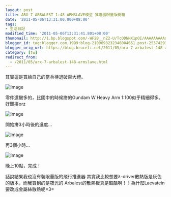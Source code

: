 ```yaml
---
layout: post
title: ARX-7 ARBALEST 1:48 ARMSLAVE模型 推進器限量版開箱
date: '2011-05-06T13:31:00.000+08:00'
tags:
- 生活日記
modified_time: '2011-05-06T13:31:41.801+08:00'
thumbnail: http://1.bp.blogspot.com/-WF2B__nZ2-U/TcODNNX1pOI/AAAAAAAAAdE/GeB1RlnzGho/s72-c/%25E7%259B%25B8%25E7%2589%25870088.jpg
blogger_id: tag:blogger.com,1999:blog-2109693232346004651.post-2537429393449663424
blogger_orig_url: https://blog.bruceli.net/2011/05/arx-7-arbalest-148-armslave.html
category: [tw]
redirect_from:
  - /2011/05/arx-7-arbalest-148-armslave.html
---
```


其實這是買給自己的當兵待退破百大禮。

![Image](http://1.bp.blogspot.com/-WF2B__nZ2-U/TcODNNX1pOI/AAAAAAAAAdE/GeB1RlnzGho/s320/%25E7%259B%25B8%25E7%2589%25870088.jpg)

零件還蠻多的，比國中的時候拼的Gundam W Heavy Arm 1:100似乎精細得多。好難拼orz

![Image](http://4.bp.blogspot.com/-32GTQ6xefNA/TcODPiFDolI/AAAAAAAAAdI/wSWXipas5cU/s320/%25E7%259B%25B8%25E7%2589%25870089.jpg)

開始拼3小時後的進度…

![Image](http://4.bp.blogspot.com/-874_cJV7XnI/TcODR6s8xkI/AAAAAAAAAdM/lWVY5icFvio/s320/%25E7%259B%25B8%25E7%2589%25870090.jpg)

再3個小時…

![Image](http://3.bp.blogspot.com/-Qr6rPXYUWA0/TcODUdQ2cqI/AAAAAAAAAdQ/6BM-vbQ9TfQ/s320/%25E7%259B%25B8%25E7%2589%25870091.jpg)

晚上10點，完成！

話說結果我也沒有裝限量版的飛行推進器
其實我比較想要λ-driver散熱版是灰色的版本，而我買到的是夜光的
Arbalest的散熱板真是超酷啊！！為什麼Laevatein要改成金屬絲散熱呢=3=

